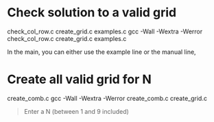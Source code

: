 # Check solution to a valid grid

check_col_row.c
create_grid.c
examples.c
gcc -Wall -Wextra -Werror check_col_row.c create_grid.c examples.c

In the main, you can either use the example line or the manual line, 


# Create all valid grid for N

create_comb.c
gcc -Wall -Wextra -Werror create_comb.c create_grid.c
> Enter a N (between 1 and 9 included)
